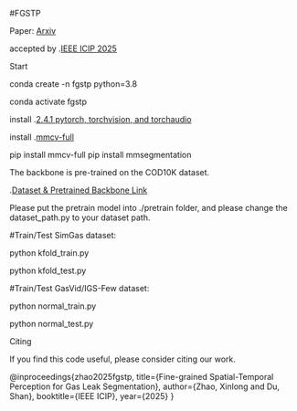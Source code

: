 #FGSTP

Paper: [Arxiv](https://github.com/user-attachments/files/20743320/2505.00295v1.pdf)

accepted by .[IEEE ICIP 2025](https://2025.ieeeicip.org/)

Start

conda create -n fgstp python=3.8

conda activate fgstp

install .[2.4.1 pytorch, torchvision, and torchaudio](https://pytorch.org/get-started/previous-versions/) 

install .[mmcv-full](https://mmcv.readthedocs.io/en/latest/get_started/installation.html) 

pip install mmcv-full
pip install mmsegmentation


The backbone is pre-trained on the COD10K dataset.   

.[Dataset & Pretrained Backbone Link](https://drive.google.com/drive/folders/1UCw2AOAyZCqRYkpwapcw2kBQIG9_rsUy?usp=sharing)

Please put the pretrain model into ./pretrain folder, and please change the dataset_path.py to your dataset path.

#Train/Test SimGas dataset:

   python kfold_train.py

   python kfold_test.py

#Train/Test GasVid/IGS-Few dataset:

  python normal_train.py
  
  python normal_test.py


Citing 

If you find this code useful, please consider citing our work.

@inproceedings{zhao2025fgstp,
  title={Fine-grained Spatial-Temporal Perception for Gas Leak Segmentation},
  author={Zhao, Xinlong and Du, Shan},
  booktitle={IEEE ICIP},
  year={2025}
}

